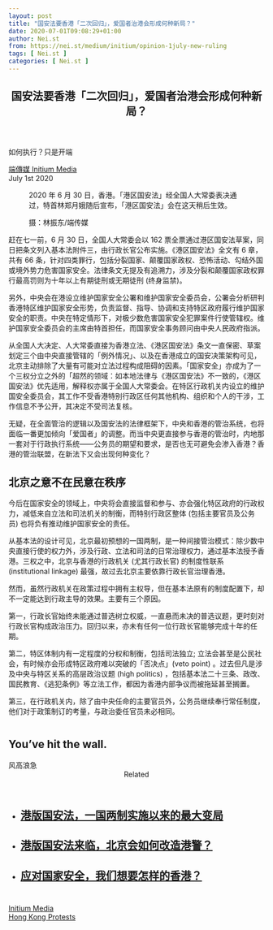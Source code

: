 ```yaml
---
layout: post
title: "国安法要香港「二次回归」，爱国者治港会形成何种新局？"
date: 2020-07-01T09:08:29+01:00
author: Nei.st
from: https://nei.st/medium/initium/opinion-1july-new-ruling
tags: [ Nei.st ]
categories: [ Nei.st ]
---
```


<article class="post-22289 post type-post status-publish format-standard hentry category-initium tag-hong-kong-protests" id="post-22289"> <header class="page-header medium Archives"><div class="page-header__image"></div><div class="page-header__content"><h1 class="page-title text-align-center">国安法要香港「二次回归」，爱国者治港会形成何种新局？</h1></div> </header><div class="entry-content aesop-entry-content" id="post-22289-content"><link as="font" crossorigin="anonymous" href="//cdn.jsdelivr.net/gh/0nd1jyU39XQ/_/glyph/font-face/0uIzqoZjSuJfvSBnvgXTcApMtcVhMcpr.woff" rel="preload" type="font/woff"/><link as="font" crossorigin="anonymous" href="//cdn.jsdelivr.net/gh/0nd1jyU39XQ/_/glyph/font-face/1sTnSLZWDKucPX6SAk.woff" rel="preload" type="font/woff"/><p class="blog-post__description">如何执行？只是开端</p><span id="more-22289"></span><div class="container uiScale uiScale-ui--regular uiScale-caption--regular u-flexCenter u-marginVertical24 u-fontSize15 js-postMetaLockup"><div class="u-flex0"><a class="initium __link-logo" dir="auto" href="//nei.st/medium/initium"></a></div><div class="u-flex1 u-paddingLeft15 u-overflowHidden"><div class="u-paddingBottom3"><a class="initium __link-logo" dir="auto" href="//nei.st/medium/initium">端傳媒 Initium Media</a></div><div class="ui-caption u-noWrapWithEllipsis js-testPostMetaInlineSupplemental"><time>July 1st 2020</time></div></div></div><div class="container img edge"><div class="aspectRatioPlaceholder"><div class="progressiveMedia" data-height="720" data-width="1080"> <canvas class="progressiveMedia-canvas"></canvas> <img alt="" class="progressiveMedia-image" data-src="https://cdn.jsdelivr.net/gh/0nd1jyU39XQ/_/img/1/66fb12de637440d48ababf7514750d56.jpg" src="https://cdn.jsdelivr.net/gh/0nd1jyU39XQ/_/img/1/66fb12de637440d48ababf7514750d56.jpg"/></div></div><div class="aesop-image-component"> <figure class="aesop-image-component-image aesop-component-align-center aesop-image-component-caption-left"> <figcaption class="aesop-image-component-caption"><p class="aesop-cap-description">2020 年 6 月 30 日，香港。「港区国安法」经全国人大常委表决通过，特首林郑月娥随后宣布，「港区国安法」会在这天稍后生效。</p><p class="aesop-cap-cred">摄：林振东/端传媒</p> </figcaption> </figure></div></div><p>赶在七一前，6 月 30 日，全国人大常委会以 162 票全票通过港区国安法草案，同日把条文列入基本法附件三，由行政长官公布实施。《港区国安法》全文有 6 章，共有 66 条，针对四类罪行，包括分裂国家、颠覆国家政权、恐怖活动、勾结外国或境外势力危害国家安全。法律条文无提及有追溯力，涉及分裂和颠覆国家政权罪行最高罚则为十年以上有期徒刑或无期徒刑 (终身监禁)。</p><p>另外，中央会在港设立维护国家安全公署和维护国家安全委员会，公署会分析研判香港特区维护国家安全形势，负责监督、指导、协调和支持特区政府履行维护国家安全的职责。中央在特定情形下，对极少数危害国家安全犯罪案件行使管辖权。维护国家安全委员会的主席由特首担任，而国家安全事务顾问由中央人民政府指派。</p><p>从全国人大决定、人大常委直接为香港立法、《港区国安法》条文一直保密、草案划定三个由中央直接管辖的「例外情况」、以及在香港成立的国安决策架构可见，北京主动排除了大量有可能对立法过程构成阻碍的因素。「国家安全」亦成为了一个三权分立之外的「超然的领域：如本地法律与《港区国安法》不一致的，《港区国安法》优先适用，解释权亦属于全国人大常委会。在特区行政机关内设立的维护国安全委员会，其工作不受香港特别行政区任何其他机构、组织和个人的干涉，工作信息不予公开，其决定不受司法复核。</p><p>无疑，在全面管治的逻辑以及国安法的法律框架下，中央和香港的管治系统，也将面临一番更加倾向「爱国者」的调整。而当中央更直接参与香港的管治时，内地那一套对于行政执行系统——公务员的期望和要求，是否也无可避免会渗入香港？香港的管治联盟，在新法下又会出现何种变化？</p><h2>北京之意不在民意在秩序</h2><p>今后在国家安全的领域上，中央将会直接监督和参与、亦会强化特区政府的行政权力，减低来自立法和司法机关的制衡，而特别行政区整体 (包括主要官员及公务员) 也将负有推动维护国家安全的责任。</p><div class="code-block code-block-1" style="margin: 8px 0; clear: both;"><div class="container ads_KbHEVhh8Rw"><div class="card card--blog post-sidebar"><div class="card-body"><div class="logo_ngcontent-kty-0"> </div><div class="iframe-blocker U6XAMK63Vh00WqvF2BacIQ"><div class="background-h60B"> </div><div class="WumZiPCS4MeMw4pxQ"> </div></div></div><div class="card-footer"><div class="card-footer-wrapper" layout="row bottom-left"></div></div></div></div></div><p>从基本法的设计可见，北京最初预想的一国两制，是一种间接管治模式：除少数中央直接行使的权力外，涉及行政、立法和司法的日常治理权力，通过基本法授予香港。三权之中，北京与香港的行政机关 (尤其行政长官) 的制度性联系 (institutional linkage) 最强，故过去北京主要依靠行政长官治理香港。</p><p>然而，虽然行政机关在政策过程中拥有主权导，但在基本法原有的制度配置下，却不一定能达到行政主导的效果。主要有三个原因。</p><p>第一，行政长官始终未能通过普选树立权威，一直悬而未决的普选议题，更时刻对行政长官构成政治压力。回归以来，亦未有任何一位行政长官能够完成十年的任期。</p><p>第二，特区体制内有一定程度的分权和制衡，包括司法独立; 立法会甚至是公民社会，有时候亦会形成特区政府难以突破的「否决点」(veto point) 。过去但凡是涉及中央与特区关系的高层政治议题 (high politics) ，包括基本法二十三条、政改、国民教育、《逃犯条例》等立法工作，都因为香港内部争议而被拖延甚至搁置。</p><p>第三，在行政机关内，除了由中央任命的主要官员外，公务员继续奉行常任制度，他们对于政策制订的考量，与政治委任官员未必相同。</p><div class="aesop-content-comp-wrap aesop-content-comp-columns-1" id="aesop-content-component"><div class="container img gfw edge"><div class="BarrierFailsafe__fullBarrier___2bFWd"><div class="aspectRatioPlaceholder nykpaywall"><div class="progressiveMedia" data-height="880" data-width="1040"> <canvas class="progressiveMedia-canvas"></canvas> <img alt="" class="progressiveMedia-image lazyload" data-src="https://cdn.jsdelivr.net/gh/0nd1jyU39XQ/_/img/1/full-desktop@2x.png" src="https://cdn.jsdelivr.net/gh/0nd1jyU39XQ/_/img/1/full-desktop@2x.png"/></div></div><h1 class="BarrierFailsafe__header___1VGQh">You’ve hit the wall.</h1><div class="BarrierFailsafe__body___2hQxl">风高浪急 <a class="wdAUwEkxSXQjBoQ" href="https://nei.st/medium/j2c6srlbezlceyrdintsxq" rel="noopener noreferrer nofollow" target="_blank"><span class="svgIcon svgIcon--questionMark svgIcon--19px"></span></a></div></div></div></div><section class="jsx-1092709871 collection"><header class="jsx-1092709871 container"><span class="jsx-65431776 text-icon text-right size-md spacing-xxtight weight-medium"><span class="jsx-65431776 text"><span class="jsx-1092709871">Related</span></span></span></header><ul class="jsx-1092709871 collection-list"><li class="jsx-1092709871"><section class="jsx-2013367371 container"><div class="jsx-2013367371 content no-cover type-collection"><div class="jsx-2013367371 left"> <a class="jsx-2013367371" href="https://www.google.com/url?q=https://nei.st/medium/initium/opinion-national-security-law-in-hk-problem&amp;sa=U&amp;ved=2ahUKEwjh6aC8y6vqAhVLWysKHVUpDtgQFjABegQICBAB&amp;usg=AOvVaw3O53hj17WB4R_fUqJh1h2Q"><h2 class="jsx-2996311878 sidebar">港版国安法，一国两制实施以来的最大变局</h2> </a></div></div></section></li><li class="jsx-1092709871"><section class="jsx-2013367371 container"><div class="jsx-2013367371 content no-cover type-collection"><div class="jsx-2013367371 left"> <a class="jsx-2013367371" href="https://www.google.com/url?q=https://nei.st/medium/initium/opinion-hk-police-bj&amp;sa=U&amp;ved=2ahUKEwiXqZDhyKvqAhVz7XMBHYFSDMUQFjAEegQIAhAB&amp;usg=AOvVaw20_99vq3Nq5QLvck9w1F53"><h2 class="jsx-2996311878 sidebar">港版国安法来临，北京会如何改造港警？</h2> </a></div></div></section></li><li class="jsx-1092709871"><section class="jsx-2013367371 container"><div class="jsx-2013367371 content no-cover type-collection"><div class="jsx-2013367371 left"> <a class="jsx-2013367371" href="https://www.google.com/url?q=https://nei.st/medium/initium/hongkong-national-security-rule-of-law&amp;sa=U&amp;ved=2ahUKEwjh6aC8y6vqAhVLWysKHVUpDtgQFjAIegQIAhAB&amp;usg=AOvVaw2v20vajuKRqmQoYFOpLshI"><h2 class="jsx-2996311878 sidebar">应对国家安全，我们想要怎样的香港？</h2> </a></div></div></section></li></ul></section><div class="container qyoLgsBMfk2RyP6PZqEQUQ"><div class="TA9FsqtAclEQEnnC"><a class="q9pBoz6iftkg" href="https://nei.st/medium/initium?source=https://theinitium.com/article/20200701-opinion-1july-new-ruling/" rel="noopener noreferrer nofollow"><div class="ISq0AssRMiRdK46s31e1tA"><div class="VBC0sS11TRzyNj7ur4DqLQ"></div></div></a></div></div><div class="code-block code-block-2" style="margin: 8px 0; clear: both;"> <br/><div class="container ads_KbHEVhh8Rw"><div class="card card--blog post-sidebar"><div class="card-body"><div class="logo_ngcontent-kty-0"> </div><div class="iframe-blocker U6XAMK63Vh00WqvF2BacIQ"><div class="background-h60B"> </div><div class="WumZiPCS4MeMw4pxQ"> </div></div></div><div class="card-footer"><div class="card-footer-wrapper" layout="row bottom-left"></div></div></div></div></div></div> <footer class="entry-footer"><div class="categories icon-link"><a href="https://nei.st/category/medium/initium" rel="category tag">Initium Media</a></div><div class="tags icon-link"><a href="https://nei.st/tag/hong-kong-protests" rel="tag">Hong Kong Protests</a></div> </footer></article>
